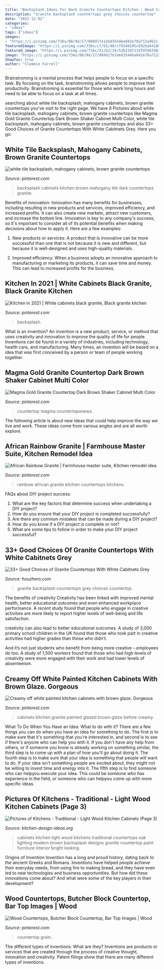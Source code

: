 ```yaml
---
title: "Backsplash Ideas For Dark Granite Countertops Kitchen : Wood Countertops, Butcher Block Countertop, Bar Top Images"
description: "Granite backsplash countertops grey choices countertop"
date: "2022-12-02"
categories:
- "ideas"
tags: ["ideas"]
images:
- "https://i.pinimg.com/736x/08/9d/17/089d17e1de83544be042e78a712a9b2c--butcher-block-countertops-kitchen-countertops.jpg"
featuredImage: "https://i.pinimg.com/736x/cf/63/40/cf6340105c692bab418eb244ad961baa.jpg"
featured_image: "https://i.pinimg.com/736x/51/b2/34/51b234f11dfdf60f88189b0b371eafd3.jpg"
image: "https://i.pinimg.com/736x/08/9d/17/089d17e1de83544be042e78a712a9b2c--butcher-block-countertops-kitchen-countertops.jpg"
ShowToc: true
author: "Clemmie Farrell"
---
```



Brainstroming is a mental process that helps people to focus on a specific task. By focusing on the task, brainstroming allows people to improve their productivity. Brainstroming is essential for those who work long hours and need to be able to focus on a task at all times.

	

		
searching about white tile backsplash, mahogany cabinets, brown granite countertops you've visit to the right page. We have 8 Pictures about white tile backsplash, mahogany cabinets, brown granite countertops like Magma Gold Granite Countertop Dark Brown Shaker Cabinet Multi Color, white tile backsplash, mahogany cabinets, brown granite countertops and also 33+ Good Choices of Granite Countertops With White Cabitnets Grey. Here you go:
		
    
## White Tile Backsplash, Mahogany Cabinets, Brown Granite Countertops

<img loading=lazy src="https://i.pinimg.com/736x/cf/63/40/cf6340105c692bab418eb244ad961baa.jpg" onerror="this.onerror=null;this.src='https://tse4.mm.bing.net/th?id=OIP.54Q0two7KyOGefWwA445EgHaFC&amp;pid=15.1';" alt="white tile backsplash, mahogany cabinets, brown granite countertops">

_Source: pinterest.com_

>backsplash cabinets kitchen brown mahogany tile dark countertops granite. 

	

Benefits of innovation:
Innovation has many benefits for businesses, including resulting in new products and services, improved efficiency, and increased profits. It can also create new markets, attract new customers, and increase the bottom line. Innovation is key to any company's success, so it's important to consider all of its potential benefits when making decisions about how to apply it. Here are a few examples:
1. New products or services: A product that is innovative can be more successful than one that is not because it is new and different, but because it is well-designed and uses high-quality materials.

2. Improved efficiency: When a business adopts an innovative approach to manufacturing or marketing its products, it can save time and money. This can lead to increased profits for the business.


    
## Kitchen In 2021 | White Cabinets Black Granite, Black Granite Kitchen

<img loading=lazy src="https://i.pinimg.com/736x/de/0b/0c/de0b0c971e3b3eb89933146f35827dc1.jpg" onerror="this.onerror=null;this.src='https://tse1.mm.bing.net/th?id=OIP.3cjpUQj5OxO6vBpJDjFbyQHaJ3&amp;pid=15.1';" alt="Kitchen in 2021 | White cabinets black granite, Black granite kitchen">

_Source: pinterest.com_

>backsplash. 

	

What is an invention?
An invention is a new product, service, or method that uses creativity and innovation to improve the quality of life for people. Inventions can be found in a variety of industries, including technology, health care, and manufacturing. Many times, an invention will be based on a idea that was first conceived by a person or team of people working together.

    
## Magma Gold Granite Countertop Dark Brown Shaker Cabinet Multi Color

<img loading=lazy src="https://i.pinimg.com/736x/e3/17/6a/e3176a4f7b4d3285732c049c0f0099d4.jpg" onerror="this.onerror=null;this.src='https://tse3.mm.bing.net/th?id=OIP.MRZqQB_9P6K9BpMjbZACTwHaLH&amp;pid=15.1';" alt="Magma Gold Granite Countertop Dark Brown Shaker Cabinet Multi Color">

_Source: pinterest.com_

>countertop magma countertopsnews. 

	

The following article is about new ideas that could help improve the way we live and work. These ideas come from various angles and are all worth explore.

    
## African Rainbow Granite | Farmhouse Master Suite, Kitchen Remodel Idea

<img loading=lazy src="https://i.pinimg.com/736x/51/b2/34/51b234f11dfdf60f88189b0b371eafd3.jpg" onerror="this.onerror=null;this.src='https://tse3.mm.bing.net/th?id=OIP.3Sq00qGcDPFXSZyeRZjROQHaJ3&amp;pid=15.1';" alt="African Rainbow Granite | Farmhouse master suite, Kitchen remodel idea">

_Source: pinterest.com_

>rainbow african granite kitchen countertops kitchens. 

	

FAQs about DIY project success:
1. What are the key factors that determine success when undertaking a DIY project?
2. How do you ensure that your DIY project is completed successfully? 
3. Are there any common mistakes that can be made during a DIY project? 
4. How do you know if a DIY project is complete or not? 
5. What are some tips to follow in order to make your DIY project successful?

    
## 33+ Good Choices Of Granite Countertops With White Cabitnets Grey

<img loading=lazy src="https://houzhero.com/wp-content/uploads/2019/07/35-Best-Choices-of-Granite-Countertops-With-White-Cabitnets-Grey-Backsplash-Ideas-15.jpg" onerror="this.onerror=null;this.src='https://tse2.mm.bing.net/th?id=OIP.IWOQ3HQrz7RdcBmtnhdLPwHaHa&amp;pid=15.1';" alt="33+ Good Choices of Granite Countertops With White Cabitnets Grey">

_Source: houzhero.com_

>granite backsplash countertops grey choices countertop. 

	

The benefits of creativity
Creativity has been linked with improved mental health, better educational outcomes and even enhanced workplace performance.
A recent study found that people who engage in creative activities are more likely to report higher levels of well-being and life satisfaction.

 creativity can also lead to better educational outcomes. A study of 3,000 primary school children in the UK found that those who took part in creative activities had higher grades than those who didn’t.

And it’s not just students who benefit from being more creative – employees do too. A study of 1,500 workers found that those who had high levels of creativity were more engaged with their work and had lower levels of absenteeism.

    
## Creamy Off White Painted Kitchen Cabinets With Brown Glaze. Gorgeous

<img loading=lazy src="https://i.pinimg.com/736x/6c/7f/16/6c7f1637ac2ee416035e1f96ffe3c11f.jpg" onerror="this.onerror=null;this.src='https://tse2.mm.bing.net/th?id=OIP.TYG0epfzajq5wRpVVeVq_QHaJ3&amp;pid=15.1';" alt="Creamy off white painted kitchen cabinets with brown glaze. Gorgeous">

_Source: pinterest.com_

>cabinets kitchen granite painted glazed brown glaze before creamy. 

	

What To Do When You Have an Idea: What to do with it?
There are a few things you can do when you have an idea for something to do. The first is to make sure that it's something that you're interested in, and second is to see if there's anyone who can help you with it. If you don't have any help from others, or if someone you know is already working on something similar, the third step is to come up with a plan of how you'll go about doing it. The fourth step is to make sure that your idea is something that people will want to do. If your idea isn't something people are excited about, they might not be willing to invest time and energy into it. The fifth step is to find someone who can helpyou execute your idea. This could be someone who has experience in the field, or someone who can helpyou come up with more specific ideas.

    
## Pictures Of Kitchens - Traditional - Light Wood Kitchen Cabinets (Page 3)

<img loading=lazy src="http://www.kitchen-design-ideas.org/images/kitchen-cabinets-traditional-light-wood-082-s18062776.jpg" onerror="this.onerror=null;this.src='https://tse3.mm.bing.net/th?id=OIP.l1mAaNIjb5CFX42KxZ12AgHaGH&amp;pid=15.1';" alt="Pictures of Kitchens - Traditional - Light Wood Kitchen Cabinets (Page 3)">

_Source: kitchen-design-ideas.org_

>cabinets kitchen light wood kitchens traditional countertops oak lighting modern brown backsplash designs granite countertop paint furniture interior bright looking. 

	

Origins of Invention
Invention has a long and proud history, dating back to the ancient Greeks and Romans. Inventions have helped people achieve their everyday needs, from using fire to making bread, and they have even led to new technologies and business opportunities. But how did these innovations come about? And what were some of the key players in their development?

    
## Wood Countertops, Butcher Block Countertop, Bar Top Images | Wood

<img loading=lazy src="https://i.pinimg.com/736x/08/9d/17/089d17e1de83544be042e78a712a9b2c--butcher-block-countertops-kitchen-countertops.jpg" onerror="this.onerror=null;this.src='https://tse1.mm.bing.net/th?id=OIP.S0J8oI21PPAaUuHcWdTaIgHaEe&amp;pid=15.1';" alt="Wood Countertops, Butcher Block Countertop, Bar Top Images | Wood">

_Source: pinterest.com_

>countertop grain. 

	

The different types of inventions: What are they?
Inventions are products or services that are created through the process of creative thought, innovation and creativity. Patent filings show that there are many different types of inventions.

